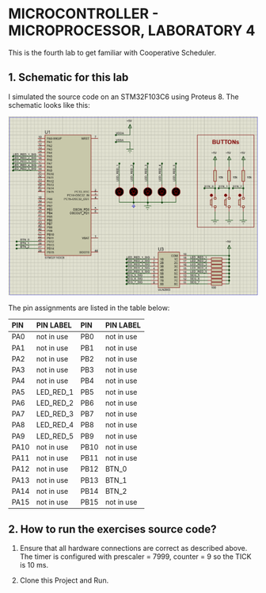 
# MICROCONTROLLER - MICROPROCESSOR, LABORATORY 4

This is the fourth lab to get familiar with Cooperative Scheduler.


## 1. Schematic for this lab

I simulated the source code on an STM32F103C6 using Proteus 8. The schematic looks like this:

![Proteus Schematic](./images/Proteus_Schematic_LAB4.png)

The pin assignments are listed in the table below:

| PIN      | PIN LABEL      | PIN      | PIN LABEL      |
|:---------|:---------------|:---------|:---------------|
| PA0      | not in use          | PB0      | not in use     |
| PA1      | not in use          | PB1      | not in use     |
| PA2      | not in use          | PB2      | not in use     |
| PA3      | not in use          | PB3      | not in use     |
| PA4      | not in use          | PB4      | not in use      |
| PA5      | LED_RED_1           | PB5      | not in use      |
| PA6      | LED_RED_2           | PB6      | not in use      |
| PA7      | LED_RED_3           | PB7      | not in use      |
| PA8      | LED_RED_4           | PB8      | not in use      |
| PA9      | LED_RED_5           | PB9      | not in use      |
| PA10     | not in use          | PB10     | not in use     |
| PA11     | not in use          | PB11     | not in use     |
| PA12     | not in use          | PB12     | BTN_0          |
| PA13     | not in use          | PB13     | BTN_1          |
| PA14     | not in use          | PB14     | BTN_2          |
| PA15     | not in use          | PB15     | not in use     |

## 2. How to run the exercises source code?

1. Ensure that all hardware connections are correct as described above. The timer is configured with prescaler = 7999, counter = 9 so the TICK is 10 ms.

2. Clone this Project and Run.